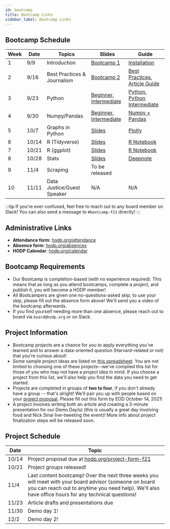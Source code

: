 ```yaml
---
id: bootcamp
title: Bootcamp Links
sidebar_label: Bootcamp Links
---
```


## Bootcamp Schedule 

| Week        | Date    | Topics                        | Slides         | Guide                                                      |
| ----------- | ------- | ----------------------------- | -------------- | ---------------------------------------------------------- |
| 1           | 9/9     | Introduction                  | [Bootcamp 1](https://docs.google.com/presentation/d/14qDlkedzyzqxdMjJonw1h4IYTBLagGoyPV93S2Ak-nY/edit?usp=sharing) |  [Installation](https://docs.hodp.org/docs/installation)   |
| 2           | 9/16    | Best Practices & Journalism   | [Bootcamp 2](https://docs.google.com/presentation/d/1eBF_dYUgltFFbkinKw8hEoVLJlxbqIsC-32UUyoOO80/edit?usp=sharing) | [Best Practices](https://docs.hodp.org/docs/good-practices), [Article Guide](https://docs.hodp.org/docs/article-guide) |
| 3           | 9/23    | Python                        | [Beginner](https://docs.google.com/presentation/d/14L22QOzyqRQsE9fjvBqtW9RLpEQoc2OyBpvNEJBrKwc/edit?usp=sharing), [Intermediate](https://docs.google.com/presentation/d/1PzBsynLuAk-poI_Rj25_U1Jo_9SDaCTBiJ85JD__FQE/edit?usp=sharing) | [Python](https://docs.hodp.org/docs/python), [Python Intermediate](https://docs.hodp.org/docs/python-intermediate) |
| 4           | 9/30    | Numpy/Pandas                  | [Beginner](https://docs.google.com/presentation/d/1RbPVVDEt6r0Io51NioNoOSfg0BWZ85c0wkJ4BwDVPkU/edit?usp=sharing), [Intermediate](https://docs.google.com/presentation/d/1BzDISDGKyw301qS6Kp23b9OD6_qFg9yEkGYixu6kC3k/edit?usp=sharing) | [Numpy + Pandas](https://docs.hodp.org/docs/numpy-pandas) |
| 5           | 10/7    | Graphs in Python              | [Slides](https://docs.google.com/presentation/d/1HlX2mPLxN2j2SsQgUIw-25g4AxqpQEHQPo8jI-nj8Ek/edit?usp=sharing) | [Plotly](https://docs.hodp.org/docs/plotly/) |
| 6           | 10/14   | R (Tidyverse)                    | [Slides](https://docs.google.com/presentation/d/1B-Yn5m_q_BkW7xjTQNmrz9SY1WBQmmnGnZkAF6lKCLw/edit?usp=sharing) | [R Notebook](https://tinyurl.com/hodp-r2021) |
| 7           | 10/21   | R (ggplot)                         | [Slides](https://docs.google.com/presentation/d/1U1EMLhfSJa2NGkCycU7sZkE7DGXgv7iPubpp0RLAcoo/edit?usp=sharing) | [R Notebook](https://tinyurl.com/hodp-ggplot-f21) |
| 8           | 10/28   | Stats                      | [Slides](https://docs.google.com/presentation/d/1Dcck9fft4HB6oK5vCb-eyRd2yjWF8_xC9CYUOr1uuyM/edit?usp=sharing) | [Deepnote](https://hodp.org/bootcamp-stats) |
| 9           | 11/4    | Scraping                  | To be released |  |
| 10          | 11/11   | Data Justice/Guest Speaker                 | N/A            | N/A |

:::tip
If you're ever confused, feel free to reach out to any board member on Slack! You can also send a message to `#bootcamp-f21` directly!
:::

## Administrative Links
- **Attendance form**: [hodp.org/attendance](http://hodp.org/attendance)
- **Absence form**: [hodp.org/absences](http://hodp.org/absences)
- **HODP Calendar**: [hodp.org/calendar](http://hodp.org/calendar)

## Bootcamp Requirements
- Our Bootcamp is completion-based (with no experience required). This means that as long as you attend bootcamps, complete a project, and publish it, you will become a HODP member!
- All Bootcampers are given one no-questions-asked skip, to use your skip, please fill out the absence form above! We'll send you a video of the bootcamp afterwards. 
- If you find yourself needing more than one absence, please reach out to board via `board@hodp.org` or on Slack.

## Project Information
- Bootcamp projects are a chance for you to apply everything you've learned and to answer a data-oriented question (Harvard-related or not) that you're curious about!
- Some sample project ideas are listed on [this spreadsheet](http://hodp.org/bootcamp-projects-f21). You are not limited to choosing one of these projects--we've complied this list for those of you who may not have a project idea in mind. If you choose a project from this list, we'll also help you find the data you need to get started.
- Projects are completed in groups of **two to four**, if you don't already have a group -- that's alright! We'll pair you up with people based on your [project proposal](http://hodp.org/project-form-f21). Please fill out this form by EOD October 14, 2021!
- A project involves writing both an article and creating a 3-minute presentation for our Demo Day(s) (this is usually a great day involving food and Nick Sinai live-tweeting the event)! More info about project finalization steps will be released soon.
<!---
For more information on requirements for the article, see the links in Project Resources!
--->

## Project Schedule
| Date        | Topic |
| ----------- | -------|
| 10/14      | Project proposal due at [hodp.org/project-form-f21](hodp.org/project-form-f21) |
| 10/21      | Project groups released! |
| 11/4     | Last content bootcamp! Over the next three weeks you will meet with your board advisor (someone on board you can reach out to anytime you need help). We'll also have office hours for any technical questions! |
| 11/23       | Article drafts and presentations due |
| 11/30       | Demo day 1! |
| 12/2        | Demo day 2! |

<!---
## Project Resources
- [Project Turn-in Checklist](http://hodp.org/checklist): lists everything you need to remember/turn in
- [HODP Article Template](https://docs.google.com/document/d/1oeDl3xG61z7aHbzZnq64nnDlHMyJiB1SgCrkaTpw4bs/edit?usp=sharing): we recommend using this template for your article to make sure it's formatted correctly
- [Guide to Writing HODP Articles](https://docs.hodp.org/docs/article-guide): writing advice, content from the Data Journalism bootcamp
- [Style Guide (formatting, tone, etc.)](https://docs.hodp.org/docs/style-guide)
- Graph templates and style guides for [R](https://github.com/HarvardOpenData/HODP-StyleGuide), [Python](https://deepnote.com/project/b78569dd-8fe2-4351-b551-2db935360f0c#%2Fnotebook.ipynb): your graphs must adhere to these styles
- Instructions on how to submit [Plotly interactive visualizations](https://docs.google.com/document/d/1vwdV0nyhwZdc8H8wLF4CEfnEDZrX3cfDaFgdDK5iKx0/edit?usp=sharing)
- Project ideas ([hodp.org/pitches](https://docs.google.com/spreadsheets/d/1DwgkLhzmzESkU-sN6327Z8MzcsY6rymBl54KpIhyso0/edit#gid=1662946566)), you're welcome to preference project ideas from both the bootcamper and members sheet (as long as they aren't greyed out)!
- Project publication sign-ups (to be released)
--->
